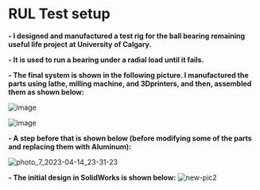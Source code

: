 # RUL Test setup
**- I designed and manufactured a test rig for the ball bearing remaining useful life project at University of Calgary.**

**- It is used to run a bearing under a radial load until it fails.**

**- The final system is shown in the following picture. I manufactured the parts using lathe, milling machine, and 3Dprinters, and then, assembled them as shown below:**

![image](https://github.com/hajnayeb/RUL/assets/74108898/a28f5116-ca00-408e-b86c-1832bc2bd55d)

![image](https://github.com/hajnayeb/RUL/assets/74108898/5fe1073b-8986-47f4-91d7-a79643524a51)

**- A step before that is shown below (before modifying some of the parts and replacing them with Aluminum):**

![photo_7_2023-04-14_23-31-23](https://github.com/hajnayeb/RUL/assets/74108898/2d3ad33f-468c-4f79-a039-ea15f28d391b)

**- The initial design in SolidWorks is shown below:**
![new-pic2](https://user-images.githubusercontent.com/74108898/236718494-da823525-4d91-4d15-9319-4f4af6db2b5b.jpg)
